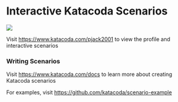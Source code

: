# Interactive Katacoda Scenarios

[![](http://shields.katacoda.com/katacoda/pjack2001/count.svg)](https://www.katacoda.com/pjack2001 "Get your profile on Katacoda.com")

Visit https://www.katacoda.com/pjack2001 to view the profile and interactive scenarios

### Writing Scenarios
Visit https://www.katacoda.com/docs to learn more about creating Katacoda scenarios

For examples, visit https://github.com/katacoda/scenario-example

